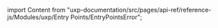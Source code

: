 
import Content from "uxp-documentation/src/pages/api-ref/reference-js/Modules/uxp/Entry Points/EntryPointsError";

<Content query="product=xd"/>
